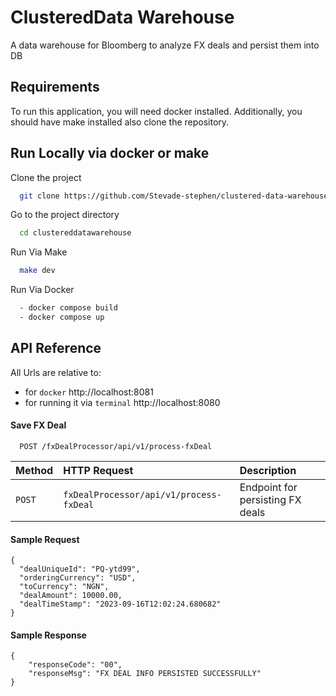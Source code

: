 
# ClusteredData Warehouse

A data warehouse for Bloomberg to analyze FX deals and persist them into DB

## Requirements
To run this application, you will need docker installed. Additionally, you should have make installed also clone the repository.


## Run Locally via docker or make

Clone the project

```bash
  git clone https://github.com/Stevade-stephen/clustered-data-warehouse
```

Go to the project directory

```bash
  cd clustereddatawarehouse
```

Run Via Make

```bash
  make dev
```

Run Via Docker
```bash
  - docker compose build
  - docker compose up 
```


## API Reference
All Urls are relative to:
- for `docker` http://localhost:8081
- for running it via `terminal` http://localhost:8080
#### Save FX Deal

```http
  POST /fxDealProcessor/api/v1/process-fxDeal
```

| Method   | HTTP Request                            | Description                      |
|:---------|:----------------------------------------|:---------------------------------|
| `POST`   | `fxDealProcessor/api/v1/process-fxDeal` | Endpoint for persisting FX deals |

#### Sample Request
```
{
  "dealUniqueId": "PQ-ytd99",
  "orderingCurrency": "USD",
  "toCurrency": "NGN",
  "dealAmount": 10000.00,
  "dealTimeStamp": "2023-09-16T12:02:24.680682"
}
```
#### Sample Response
```
{
    "responseCode": "00",
    "responseMsg": "FX DEAL INFO PERSISTED SUCCESSFULLY"
}
```


